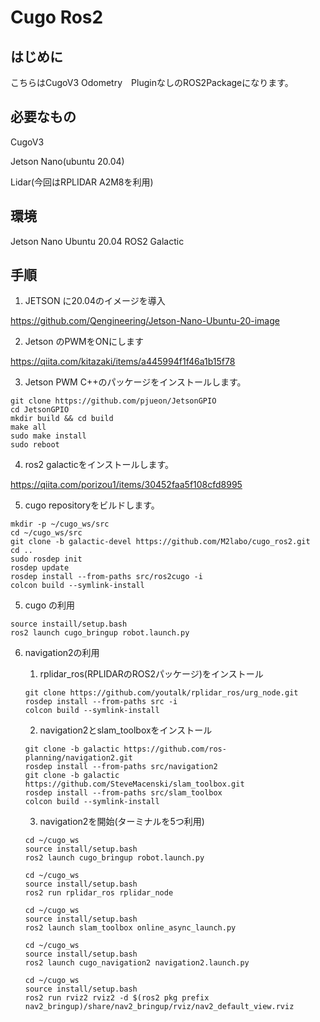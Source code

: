 # Cugo Ros2

## はじめに
こちらはCugoV3 Odometry　PluginなしのROS2Packageになります。

## 必要なもの
CugoV3

Jetson Nano(ubuntu 20.04)

Lidar(今回はRPLIDAR A2M8を利用)

## 環境
Jetson Nano Ubuntu 20.04 
ROS2 Galactic

## 手順

1. JETSON に20.04のイメージを導入

https://github.com/Qengineering/Jetson-Nano-Ubuntu-20-image

2. Jetson のPWMをONにします

https://qiita.com/kitazaki/items/a445994f1f46a1b15f78

3. Jetson PWM C++のパッケージをインストールします。

~~~
git clone https://github.com/pjueon/JetsonGPIO
cd JetsonGPIO
mkdir build && cd build
make all
sudo make install
sudo reboot
~~~


4. ros2 galacticをインストールします。

https://qiita.com/porizou1/items/30452faa5f108cfd8995

5. cugo repositoryをビルドします。

~~~
mkdir -p ~/cugo_ws/src
cd ~/cugo_ws/src
git clone -b galactic-devel https://github.com/M2labo/cugo_ros2.git
cd ..
sudo rosdep init
rosdep update 
rosdep install --from-paths src/ros2cugo -i
colcon build --symlink-install
~~~

5. cugo の利用

~~~
source instaill/setup.bash
ros2 launch cugo_bringup robot.launch.py
~~~

6. navigation2の利用

    1. rplidar_ros(RPLIDARのROS2パッケージ)をインストール
    
    ~~~
    git clone https://github.com/youtalk/rplidar_ros/urg_node.git
    rosdep install --from-paths src -i
    colcon build --symlink-install
    ~~~

    2. navigation2とslam_toolboxをインストール
    ~~~
    git clone -b galactic https://github.com/ros-planning/navigation2.git
    rosdep install --from-paths src/navigation2
    git clone -b galactic https://github.com/SteveMacenski/slam_toolbox.git
    rosdep install --from-paths src/slam_toolbox
    colcon build --symlink-install
    ~~~

    3. navigation2を開始(ターミナルを5つ利用)
    ~~~
    cd ~/cugo_ws
    source install/setup.bash
    ros2 launch cugo_bringup robot.launch.py
    ~~~
    ~~~
    cd ~/cugo_ws
    source install/setup.bash
    ros2 run rplidar_ros rplidar_node
    ~~~
    ~~~
    cd ~/cugo_ws
    source install/setup.bash
    ros2 launch slam_toolbox online_async_launch.py
    ~~~

    ~~~
    cd ~/cugo_ws
    source install/setup.bash
    ros2 launch cugo_navigation2 navigation2.launch.py
    ~~~
    ~~~
    cd ~/cugo_ws
    source install/setup.bash
    ros2 run rviz2 rviz2 -d $(ros2 pkg prefix nav2_bringup)/share/nav2_bringup/rviz/nav2_default_view.rviz
    ~~~


